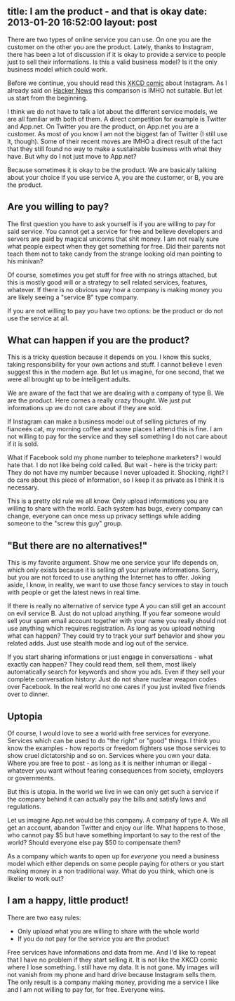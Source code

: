 title: I am the product - and that is okay
date: 2013-01-20 16:52:00
layout: post
---
There are two types of online service you can use. On one you are the customer on the other you are the product. Lately, thanks to Instagram, there has been a lot of discussion if it is okay to provide a service to people just to sell their informations. Is this a valid business model? Is it the only business model which could work.
<!--MORE-->

Before we continue, you should read this [XKCD comic][xkcd] about Instagram. As I already said on [Hacker News][hn] this comparison is IMHO not suitable. But let us start from the beginning.

I think we do not have to talk a lot about the different service models, we are all familiar with both of them. A direct competition for example is Twitter and App.net. On Twitter you are the product, on App.net you are a customer. As most of you know I am not the biggest fan of Twitter (I still use it, though). Some of their recent moves are IMHO a direct result of the fact that they still found no way to make a sustainable business with what they have. But why do I not just move to App.net?

Because sometimes it is okay to be the product. We are basically talking about your choice if you use service A, you are the customer, or B, you are the product.

## Are you willing to pay?
The first question you have to ask yourself is if you are willing to pay for said service. You cannot get a service for free and believe developers and servers are paid by magical unicorns that shit money. I am not really sure what people expect when they get something for free. Did their parents not teach them not to take candy from the strange looking old man pointing to his minivan?

Of course, sometimes you get stuff for free with no strings attached, but this is mostly good will or a strategy to sell related services, features, whatever. If there is no obvious way how a company is making money you are likely seeing a "service B" type company.

If you are not willing to pay you have two options: be the product or do not use the service at all.

## What can happen if you are the product?
This is a tricky question because it depends on you. I know this sucks, taking responsibility for your own actions and stuff. I cannot believe I even suggest this in the modern age. But let us imagine, for one second, that we were all brought up to be intelligent adults.

We are aware of the fact that we are dealing with a company of type B. We are the product. Here comes a really crazy thought. We just put informations up we do not care about if they are sold.

If Instagram can make a business model out of selling pictures of my fianceés cat, my morning coffee and some places I attend this is fine. I am not willing to pay for the service and they sell something I do not care about if it is sold.

What if Facebook sold my phone number to telephone marketers? I would hate that. I do not like being cold called. But wait - here is the tricky part: They do not have my number because I never uploaded it. Shocking, right? I do care about this piece of information, so I keep it as private as I think it is necessary.

This is a pretty old rule we all know. Only upload informations you are willing to share with the world. Each system has bugs, every company can change, everyone can once mess up privacy settings while adding someone to the "screw this guy" group.

## "But there are no alternatives!"
This is my favorite argument. Show me one service your life depends on, which only exists because it is selling *all* your private informations. Sorry, but you are not forced to use anything the Internet has to offer. Joking aside, I know, in reality, we want to use those fancy services to stay in touch with people or get the latest news in real time.

If there is really no alternative of service type A you can still get an account on evil service B. Just do not upload anything. If you fear someone would sell your spam email account together with your name you really should not use anything which requires registration. As long as you upload nothing what can happen? They could try to track your surf behavior and show you related adds. Just use stealth mode and log out of the service.

If you start sharing informations or just engage in conversations - what exactly can happen? They could read them, sell them, most likely automatically search for keywords and show you ads. Even if they sell your complete conversation history: Just do not share nuclear weapon codes over Facebook. In the real world no one cares if you just invited five friends over to dinner.

## Uptopia
Of course, I would love to see a world with free services for everyone. Services which can be used to do "the right" or "good" things. I think you know the examples - how reports or freedom fighters use those services to show cruel dictatorship and so on. Services where you own your data. Where you are free to post - as long as it is neither inhuman or illegal - whatever you want without fearing consequences from society, employers or governments.

But this is utopia. In the world we live in we can only get such a service if the company behind it can actually pay the bills and satisfy laws and regulations.

Let us imagine App.net would be this company. A company of type A. We all get an account, abandon Twitter and enjoy our life. What happens to those, who cannot pay $5 but have something important to say to the rest of the world? Should everyone else pay $50 to compensate them?

As a company which wants to open up for *everyone* you need a business model which either depends on some people paying for others or you start making money in a non traditional way. What do you think, which one is likelier to work out?

## I am a happy, little product!
There are two easy rules:

- Only upload what you are willing to share with the whole world
- If you do not pay for the service you are the product

Free services have informations and data from me. And I'd like to repeat that I have no problem if they start selling it. It is not like the XKCD comic where I lose something. I still have my data. It is not gone. My images will not vanish from my phone and hard drive because Instagram sells them. The only result is a company making money, providing me a service I like and I am not willing to pay for, for free. Everyone wins.

[xkcd]: http://xkcd.com/1150/
[hn]: http://news.ycombinator.com/item?id=4952378
